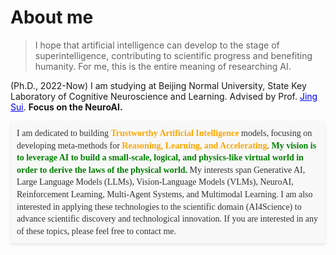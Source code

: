 # About me #

> I hope that artificial intelligence can develop to the stage of superintelligence, contributing to scientific progress and benefiting humanity. For me, this is the entire meaning of researching AI.

(Ph.D., 2022-Now) I am studying at Beijing  Normal University, State Key Laboratory 	of Cognitive Neuroscience and Learning. Advised by Prof. [<font color="blue"><u>Jing Sui</u></font>](https://research.com/u/jing-sui). **Focus on the NeuroAI.** 
<div style="background-color: #F8F8F8; color: #333; font-family: 'Times New Roman', Tahoma, Geneva, Verdana, sans-serif; padding: 10px; border-radius: 4px; box-shadow: 0 2px 4px rgba(0,0,0,0.1); line-height: 1.4; margin-top: 10px;">I am dedicated to building <b style='color:orange'>Trustworthy Artificial Intelligence</b> models, focusing on developing meta-methods for <b style='color: orange'>Reasoning, Learning, and Accelerating</b>. <b style='color: green'>My vision is to leverage AI to build a small-scale, logical, and physics-like virtual world in order to derive the laws of the physical world.</b> My interests span Generative AI, Large Language Models (LLMs), Vision-Language Models (VLMs), NeuroAI, Reinforcement Learning, Multi-Agent Systems, and Multimodal Learning. I am also interested in applying these technologies to the scientific domain (AI4Science) to advance scientific discovery and technological innovation. If you are interested in any of these topics, please feel free to contact me. </div> 

# 

<!--
**AbnerAI/AbnerAI** is a ✨ _special_ ✨ repository because its `README.md` (this file) appears on your GitHub profile.

Here are some ideas to get you started:

- 🔭 I’m currently working on ...
- 🌱 I’m currently learning ...
- 👯 I’m looking to collaborate on ...
- 🤔 I’m looking for help with ...
- 💬 Ask me about ...
- 📫 How to reach me: ...
- 😄 Pronouns: ...
- ⚡ Fun fact: ...
-->
